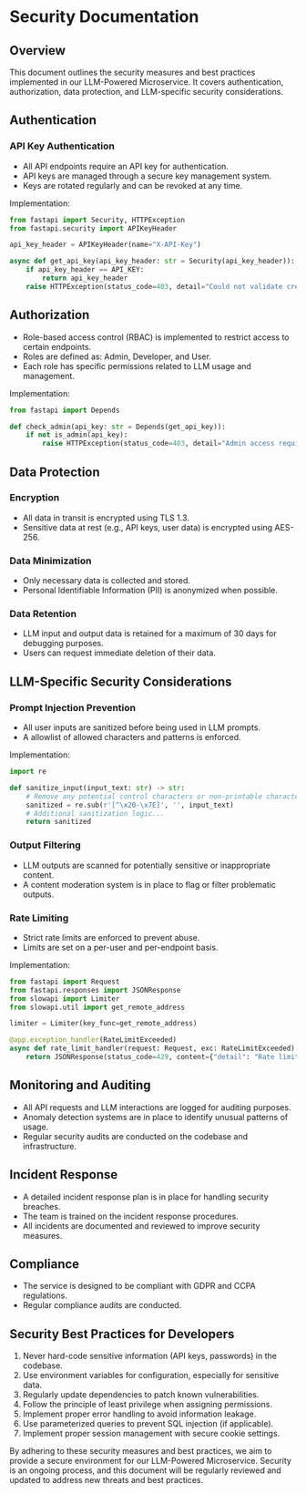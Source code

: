 # Security Documentation

## Overview

This document outlines the security measures and best practices implemented in our LLM-Powered Microservice. It covers authentication, authorization, data protection, and LLM-specific security considerations.

## Authentication

### API Key Authentication

- All API endpoints require an API key for authentication.
- API keys are managed through a secure key management system.
- Keys are rotated regularly and can be revoked at any time.

Implementation:
```python
from fastapi import Security, HTTPException
from fastapi.security import APIKeyHeader

api_key_header = APIKeyHeader(name="X-API-Key")

async def get_api_key(api_key_header: str = Security(api_key_header)):
    if api_key_header == API_KEY:
        return api_key_header
    raise HTTPException(status_code=403, detail="Could not validate credentials")
```

## Authorization

- Role-based access control (RBAC) is implemented to restrict access to certain endpoints.
- Roles are defined as: Admin, Developer, and User.
- Each role has specific permissions related to LLM usage and management.

Implementation:
```python
from fastapi import Depends

def check_admin(api_key: str = Depends(get_api_key)):
    if not is_admin(api_key):
        raise HTTPException(status_code=403, detail="Admin access required")
```

## Data Protection

### Encryption

- All data in transit is encrypted using TLS 1.3.
- Sensitive data at rest (e.g., API keys, user data) is encrypted using AES-256.

### Data Minimization

- Only necessary data is collected and stored.
- Personal Identifiable Information (PII) is anonymized when possible.

### Data Retention

- LLM input and output data is retained for a maximum of 30 days for debugging purposes.
- Users can request immediate deletion of their data.

## LLM-Specific Security Considerations

### Prompt Injection Prevention

- All user inputs are sanitized before being used in LLM prompts.
- A allowlist of allowed characters and patterns is enforced.

Implementation:
```python
import re

def sanitize_input(input_text: str) -> str:
    # Remove any potential control characters or non-printable characters
    sanitized = re.sub(r'[^\x20-\x7E]', '', input_text)
    # Additional sanitization logic...
    return sanitized
```

### Output Filtering

- LLM outputs are scanned for potentially sensitive or inappropriate content.
- A content moderation system is in place to flag or filter problematic outputs.

### Rate Limiting

- Strict rate limits are enforced to prevent abuse.
- Limits are set on a per-user and per-endpoint basis.

Implementation:
```python
from fastapi import Request
from fastapi.responses import JSONResponse
from slowapi import Limiter
from slowapi.util import get_remote_address

limiter = Limiter(key_func=get_remote_address)

@app.exception_handler(RateLimitExceeded)
async def rate_limit_handler(request: Request, exc: RateLimitExceeded):
    return JSONResponse(status_code=429, content={"detail": "Rate limit exceeded"})
```

## Monitoring and Auditing

- All API requests and LLM interactions are logged for auditing purposes.
- Anomaly detection systems are in place to identify unusual patterns of usage.
- Regular security audits are conducted on the codebase and infrastructure.

## Incident Response

- A detailed incident response plan is in place for handling security breaches.
- The team is trained on the incident response procedures.
- All incidents are documented and reviewed to improve security measures.

## Compliance

- The service is designed to be compliant with GDPR and CCPA regulations.
- Regular compliance audits are conducted.

## Security Best Practices for Developers

1. Never hard-code sensitive information (API keys, passwords) in the codebase.
2. Use environment variables for configuration, especially for sensitive data.
3. Regularly update dependencies to patch known vulnerabilities.
4. Follow the principle of least privilege when assigning permissions.
5. Implement proper error handling to avoid information leakage.
6. Use parameterized queries to prevent SQL injection (if applicable).
7. Implement proper session management with secure cookie settings.

By adhering to these security measures and best practices, we aim to provide a secure environment for our LLM-Powered Microservice. Security is an ongoing process, and this document will be regularly reviewed and updated to address new threats and best practices.
